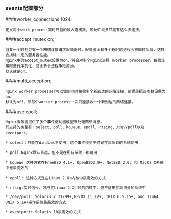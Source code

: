 ### events配置部分

####worker_connections  1024;

    定义每个work_process同时开启的最大连接数，即允许最多只能有这么多连接。
    
####accept_mutex on;

    当某一个时刻只有一个网络连接请求服务器时，服务器上有多个睡眠的进程会被同时叫醒，这样会损耗一定的服务器性能。
    Nginx中的accept_mutex设置为on，将会对多个Nginx进程（worker processer）接收连接时进行序列化，防止多个进程争抢资源。
    默认就是on。
    
####multi_accept on;

    nginx worker processer可以做到同时接收多个新到达的网络连接，前提是把该参数设置为on。
    默认为off，即每个worker process一次只能接收一个新到达的网络连接。
    
####use epoll;

    Nginx服务器提供了多个事件驱动器模型来处理网络消息。
    其支持的类型有：select、poll、kqueue、epoll、rtsing、/dev/poll以及eventport。
    
    * select：只能在Windows下使用，这个事件模型不建议在高负载的系统使用
    
    * poll:Nginx默认首选，但不是在所有系统下都可用
    
    * kqueue:这种方式在FreeBSD 4.1+, OpenBSD2.9+, NetBSD 2.0, 和 MacOS X系统中是最高效的
    
    * epoll: 这种方式是在Linux 2.6+内核中最高效的方式
    
    * rtsig:实时信号，可用在Linux 2.2.19的内核中，但不适用在高流量的系统中
    
    * /dev/poll: Solaris 7 11/99+,HP/UX 11.22+, IRIX 6.5.15+, and Tru64 UNIX 5.1A+操作系统最高效的方式
    
    * eventport: Solaris 10最高效的方式
    